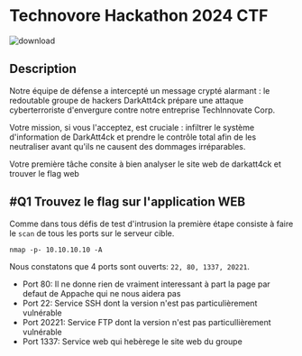 # Technovore Hackathon 2024 CTF
![download](https://github.com/alexispondo/CTF-WriteUp/assets/47490330/ed6c5c5c-0720-4a5e-a07e-e08ec9938f5f)

## Description

Notre équipe de défense a intercepté un message crypté alarmant : le redoutable groupe de hackers DarkAtt4ck prépare une attaque cyberterroriste d'envergure contre notre entreprise TechInnovate Corp.

Votre mission, si vous l'acceptez, est cruciale : infiltrer le système d'information de DarkAtt4ck et prendre le contrôle total afin de les neutraliser avant qu'ils ne causent des dommages irréparables.

Votre première tâche consite à bien analyser le site web de darkatt4ck et trouver le flag web

## #Q1 Trouvez le flag sur l'application WEB

Comme dans tous défis de test d'intrusion la première étape consiste à faire le `scan` de tous les ports sur le serveur cible.

```
nmap -p- 10.10.10.10 -A
```

Nous constatons que 4 ports sont ouverts: `22, 80, 1337, 20221`.

- Port 80: Il ne donne rien de vraiment interessant à part la page par defaut de Appache qui ne nous aidera pas
- Port 22: Service SSH dont la version n'est pas particulièrement vulnérable
- Port 20221: Service FTP dont la version n'est pas particullièrement vulnérable
- Port 1337: Service web qui hebèrege le site web du groupe 




